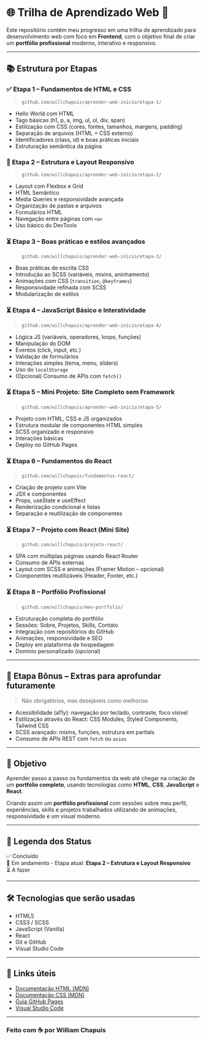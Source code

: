 # 🌐 Trilha de Aprendizado Web 🚀

Este repositório contém meu progresso em uma trilha de aprendizado para desenvolvimento web com foco em **Frontend**, com o objetivo final de criar um **portfólio profissional** moderno, interativo e responsivo.

---

## 📚 Estrutura por Etapas

### ✅ Etapa 1 – Fundamentos de HTML e CSS  
> `github.com/willchapuis/aprender-web-inicio/etapa-1/`  
- Hello World com HTML  
- Tags básicas (h1, p, a, img, ul, ol, div, span)  
- Estilização com CSS (cores, fontes, tamanhos, margens, padding)  
- Separação de arquivos (HTML + CSS externo)  
- Identificadores (class, id) e boas práticas iniciais  
- Estruturação semântica da página  

### 🔄 Etapa 2 – Estrutura e Layout Responsivo  
> `github.com/willchapuis/aprender-web-inicio/etapa-2/`  
- Layout com Flexbox e Grid  
- HTML Semântico  
- Media Queries e responsividade avançada  
- Organização de pastas e arquivos  
- Formulários HTML  
- Navegação entre páginas com `<a>`  
- Uso básico do DevTools  

### ⏳ Etapa 3 – Boas práticas e estilos avançados  
> `github.com/willchapuis/aprender-web-inicio/etapa-3/`  
- Boas práticas de escrita CSS  
- Introdução ao SCSS (variáveis, mixins, aninhamento)  
- Animações com CSS (`transition`, `@keyframes`)  
- Responsividade refinada com SCSS  
- Modularização de estilos  

### ⏳ Etapa 4 – JavaScript Básico e Interatividade  
> `github.com/willchapuis/aprender-web-inicio/etapa-4/`  
- Lógica JS (variáveis, operadores, loops, funções)  
- Manipulação do DOM  
- Eventos (click, input, etc.)  
- Validação de formulários  
- Interações simples (tema, menu, sliders)  
- Uso do `localStorage`  
- (Opcional) Consumo de APIs com `fetch()`  

### ⏳ Etapa 5 – Mini Projeto: Site Completo sem Framework  
> `github.com/willchapuis/aprender-web-inicio/etapa-5/`  
- Projeto com HTML, CSS e JS organizados  
- Estrutura modular de componentes HTML simples  
- SCSS organizado e responsivo  
- Interações básicas  
- Deploy no GitHub Pages  

### ⏳ Etapa 6 – Fundamentos do React  
> `github.com/willchapuis/fundamentos-react/`  
- Criação de projeto com Vite  
- JSX e componentes  
- Props, useState e useEffect  
- Renderização condicional e listas  
- Separação e reutilização de componentes  

### ⏳ Etapa 7 – Projeto com React (Mini Site)  
> `github.com/willchapuis/projeto-react/`  
- SPA com múltiplas páginas usando React Router  
- Consumo de APIs externas  
- Layout com SCSS e animações (Framer Motion – opcional)  
- Componentes reutilizáveis (Header, Footer, etc.)  

### ⏳ Etapa 8 – Portfólio Profissional
> `github.com/willchapuis/meu-portfolio/`  
- Estruturação completa do portfólio  
- Sessões: Sobre, Projetos, Skills, Contato  
- Integração com repositórios do GitHub  
- Animações, responsividade e SEO  
- Deploy em plataforma de hospedagem  
- Domínio personalizado (opcional)  

---

## 🎁 Etapa Bônus – Extras para aprofundar futuramente  
> Não obrigatórios, mas desejáveis como melhorias  

- Acessibilidade (a11y): navegação por teclado, contraste, foco visível  
- Estilização através do React: CSS Modules, Styled Components, Tailwind CSS  
- SCSS avançado: mixins, funções, estrutura em partials  
- Consumo de APIs REST com `fetch` ou `axios`  

---

## 🎯 Objetivo
Aprender passo a passo os fundamentos da web até chegar na criação de um **portfólio completo**, usando tecnologias como **HTML**, **CSS**, **JavaScript** e **React**.

Criando assim um **portfólio profissional** com sessões sobre meu perfil, experiências, skills e projetos trabalhados utilizando de animações, responsividade e um visual moderno.

---

## 🔖 Legenda dos Status

✅ Concluído  
🔄 Em andamento - Etapa atual: **Etapa 2 – Estrutura e Layout Responsivo**  
⏳ A fazer  

---

## 🛠 Tecnologias que serão usadas

- HTML5  
- CSS3 / SCSS  
- JavaScript (Vanilla)  
- React  
- Git e GitHub  
- Visual Studio Code  

---

## 🔗 Links úteis

- [Documentação HTML (MDN)](https://developer.mozilla.org/pt-BR/docs/Web/HTML)  
- [Documentação CSS (MDN)](https://developer.mozilla.org/pt-BR/docs/Web/CSS)  
- [Guia GitHub Pages](https://pages.github.com/)  
- [Visual Studio Code](https://code.visualstudio.com/)  

---

### Feito com ☕ por William Chapuis
